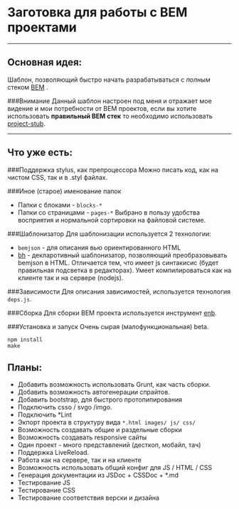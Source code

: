 # Заготовка для работы с BEM проектами
---
## Основная идея:
Шаблон, позволяющий быстро начать разрабатываться с *полным* стеком [BEM](http://bem.info) .

###Внимание
Данный шаблон настроен под меня и отражает мое видение и мои потребности от BEM проектов, если вы хотите использовать **правильный BEM стек** то необходимо использовать [project-stub](https://github.com/bem/project-stub).

---
## Что уже есть:
###Поддержка stylus, как препроцессора
Можно писать код, как на чистом CSS, так и в .styl файлах.

###Иное (старое) именование папок
 * Папки с блоками - `blocks-*`
 * Папки со страницами - `pages-*`
 Выбрано в пользу удобства восприятия и нормальной сортировки на файловой системе.
 
###Шаблонизатор
Для шаблонизации используется 2 технологии:

 * `bemjson` - для описания вью ориентированного HTML
 * [bh](https://github.com/enb-make/bh) - декларотивный шаблонизатор, позволяющий преобразовывать bemjson в HTML. 
Отличается тем, что имеет js синтакисис (будет правильная подсветка в редакторах).
Умеет компилироваться как на клиенте так и на сервере (nodejs).

###Зависимости
Для описания зависимостей, используется технология `deps.js`.

###Сборка
Для сборки BEM проекта используется инструмент [enb](https://github.com/enb-make/enb).

###Установка и запуск
Очень сырая (малофункциональная) beta.

```
npm install
make
```

## Планы:
* Добавить возможность использовать Grunt, как часть сборки.
* Добавить возможность автогенерации спрайтов.
* Добавить bootstrap, для быстрого протопипирования
* Подключить csso / svgo /imgo.
* Подключить *Lint
* Экпорт проекта в структуру вида `*.html images/ js/ css/`
* Возможность создавать общие и раздельные сборки
* Возможность создавать responsive сайты
* Один проект - много представлений (десткоп, мобайл, тач)
* Поддержка LiveReload.
* Работа как на сервере, так и на клиенте
* Возможность использовать общий конфиг для JS / HTML / СSS
* Генерация документации из JSDoc + CSSDoc + *.md
* Тестирование JS
* Тестирование CSS
* Тестирование соответствия верски и дизайна
